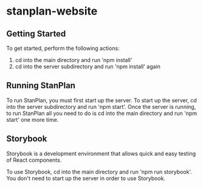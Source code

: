 # stanplan-website

## Getting Started

To get started, perform the following actions:
  1. cd into the main directory and run 'npm install'
  2. cd into the server subdirectory and run 'npm install' again

## Running StanPlan

To run StanPlan, you must first start up the server. To start up the server,
cd into the server subdirectory and run 'npm start'. Once the server is running,
to run StanPlan all you need to do is cd into the main directory and run
'npm start' one more time.

## Storybook

Storybook is a development environment that allows quick and easy testing of
React components.

To use Storybook, cd into the main directory and run 'npm run storybook'.
You don't need to start up the server in order to use Storybook.
